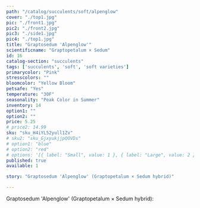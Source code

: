 ```yaml
---
path: "/catalog/succulents/soft/alpenglow"
cover: "./top1.jpg"
pic: "./front1.jpg"
pic2: "./front2.jpg"
pic3: "./side1.jpg"
pic4: "./top1.jpg"
title: "Graptosedum 'Alpenglow'"
scientificname: "Graptopetalum × Sedum"
id: 16 
catalog-section: "succulents"
tags: ['succulents', 'soft', 'soft varieties']
primarycolor: "Pink"
stresscolors: ""
bloomcolor: "Yellow Bloom"
petsafe: "Yes"
temperature: "30F"
seasonality: "Peak Color in Summer"
inventory: 14
option1: ""
option2: ""
price: 5.25
# price2: 14.99
sku: "sku_H4iYL52yull1Zv"
# sku2: "sku_GjxyukjjpQOVDs"
# option1: "blue"
# option2: "red"
# options: '[{ label: "Small", value: 1 }, { label: "Large", value: 2 }]'
published: true
available: 1

story: "Graptosedum 'Alpenglow' (Graptopetalum × Sedum hybrid)"

---
```

Graptosedum 'Alpenglow' (Graptopetalum × Sedum hybrid): 